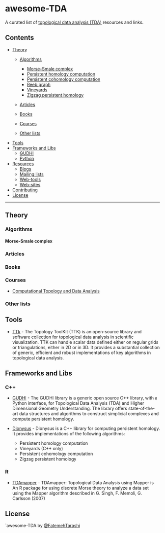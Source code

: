 # awesome-TDA

A curated list of [topological data analysis (TDA)](https://en.wikipedia.org/wiki/Topological_data_analysis) resources and links.

## Contents

<!--lint disable no-missing-blank-lines alphabetize-lists list-item-punctuation-->

- [Theory](#theory)
  - [Algorithms](#algorithms)
    - [Morse-Smale complex](#Morse-Smale-complex)
    - [Persistent homology computation](#Persistent-homology-computation)
    - [Persistent cohomology computation](#Persistent-cohomology-computation)
    - [Reeb graph](#Reeb-graph)
    - [Vineyards](#Vineyards)
    - [Zigzag persistent homology ](#Zigzag-persistent-homology )

    
  - [Articles](#articles)
  - [Books](#books)
  - [Courses](#courses)
  - [Other lists](#other-lists)
- [Tools](#tools)
- [Frameworks and Libs](#frameworks-and-libs)
  - [GUDHI](#GUDHI)
  - [Python](#python)
- [Resources](#resources)
  - [Blogs](#blogs)
  - [Mailing lists](#mailing-lists)
  - [Web-tools](#web-tools)
  - [Web-sites](#web-sites)
- [Contributing](#contributing)
- [License](#license)

<!--lint enable no-missing-blank-lines alphabetize-lists list-item-punctuation-->

- - -

## Theory

### Algorithms

#### Morse-Smale complex

### Articles

### Books

### Courses
- [Computational Topology and Data Analysis](http://web.cse.ohio-state.edu/~dey.8/course/CTDA/CTDA.html)

### Other lists

## Tools
- [TTk](https://topology-tool-kit.github.io/index.html) - The Topology ToolKit (TTK) is an open-source library and software collection for topological data analysis in scientific visualization. TTK can handle scalar data defined either on regular grids or triangulations, either in 2D or in 3D. It provides a substantial collection of generic, efficient and robust implementations of key algorithms in topological data analysis.

## Frameworks and Libs

###

### C++
- [GUDHI](http://gudhi.gforge.inria.fr/) - The GUDHI library is a generic open source C++ library, with a Python interface, for Topological Data Analysis (TDA) and Higher Dimensional Geometry Understanding. The library offers state-of-the-art data structures and algorithms to construct simplicial complexes and compute persistent homology.

- [Dionysus](http://mrzv.org/software/dionysus/) - Dionysus is a C++ library for computing persistent homology. It provides implementations of the following algorithms:
  - Persistent homology computation 
  - Vineyards (C++ only)
  - Persistent cohomology computation 
  - Zigzag persistent homology 

### R
- [TDAmapper](https://github.com/paultpearson/TDAmapper/) - TDAmapper: Topological Data Analysis using Mapper is An R package for using discrete Morse theory to analyze a data set using the Mapper algorithm described in G. Singh, F. Memoli, G. Carlsson (2007)

## License

`awesome-TDA by [@FatemehTarashi](https://github.com/FatemehTarashi)
